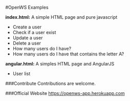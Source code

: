 #OpenWS Examples

<b>index.html:</b> A simple HTML page and pure javascript

- Create a user
- Check if a user exist
- Update a user
- Delete a user
- How many users do I have?
- How many users do I have that contains the letter A?

<b>angular.html:</b> A simples HTML page and AngularJS

- User list

###Contribute
Contributions are welcome.

###Official Website
https://openws-app.herokuapp.com
